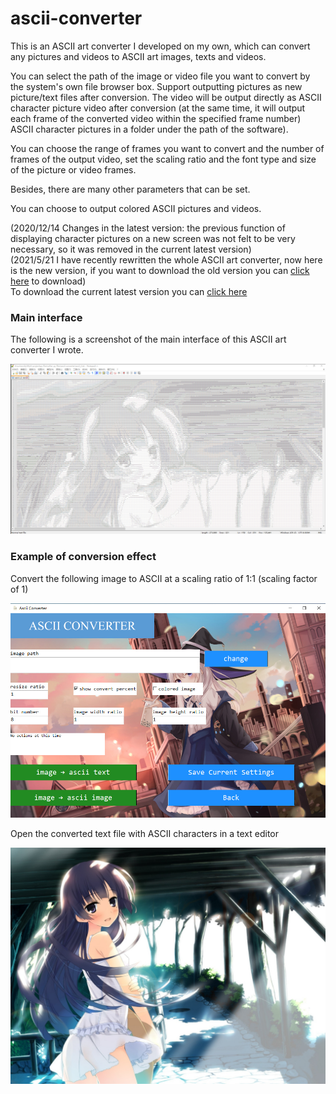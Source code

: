 # ascii-converter

This is an ASCII art converter I developed on my own, which can convert any pictures and videos to ASCII art images, texts and videos.

You can select the path of the image or video file you want to convert by the system's own file browser box. Support outputting pictures as new picture/text files after conversion. The video will be output directly as ASCII character picture video after conversion (at the same time, it will output each frame of the converted video within the specified frame number) ASCII character pictures in a folder under the path of the software).

You can choose the range of frames you want to convert and the number of frames of the output video, set the scaling ratio and the font type and size of the picture or video frames.

Besides, there are many other parameters that can be set.

You can choose to output colored ASCII pictures and videos.

(2020/12/14 Changes in the latest version: the previous function of displaying character pictures on a new screen was not felt to be very necessary, so it was removed in the current latest version)  
(2021/5/21 I have recently rewritten the whole ASCII art converter, now here is the new version, if you want to download the old version you can [click here](https://www.jianguoyun.com/p/DWBzGQIQhPG0CBidmvUD) to download)  
To download the current latest version you can [click here](https://www.jianguoyun.com/p/DSYMiNgQhPG0CBiLmvUD)

### Main interface

The following is a screenshot of the main interface of this ASCII art converter I wrote.

![image](https://github.com/Rainbow-Dreamer/ascii-converter/blob/master/previews/4.jpg?raw=true)

### Example of conversion effect

Convert the following image to ASCII at a scaling ratio of 1:1 (scaling factor of 1)

![image](https://github.com/Rainbow-Dreamer/ascii-converter/blob/master/previews/2.jpg?raw=True)

Open the converted text file with ASCII characters in a text editor

![image](https://github.com/Rainbow-Dreamer/ascii-converter/blob/master/previews/3.jpg?raw=True)
